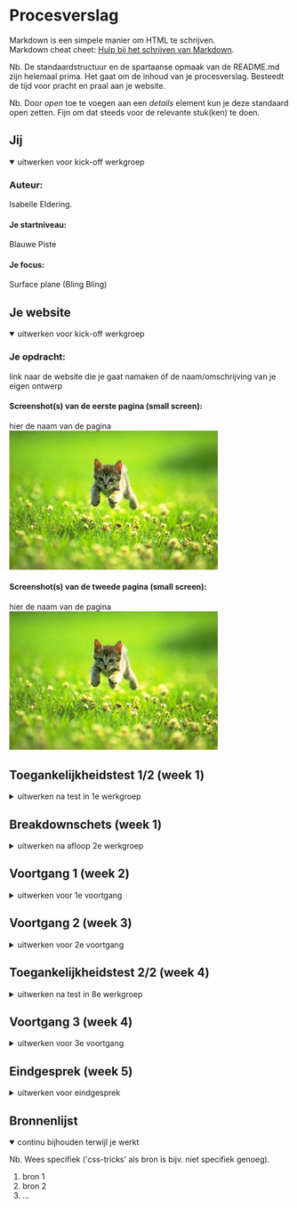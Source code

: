 # Procesverslag
Markdown is een simpele manier om HTML te schrijven.  
Markdown cheat cheet: [Hulp bij het schrijven van Markdown](https://github.com/adam-p/markdown-here/wiki/Markdown-Cheatsheet).

Nb. De standaardstructuur en de spartaanse opmaak van de README.md zijn helemaal prima. Het gaat om de inhoud van je procesverslag. Besteedt de tijd voor pracht en praal aan je website.

Nb. Door *open* toe te voegen aan een *details* element kun je deze standaard open zetten. Fijn om dat steeds voor de relevante stuk(ken) te doen.





## Jij

<details open>
  <summary>uitwerken voor kick-off werkgroep</summary>

  ### Auteur:
  Isabelle Eldering.

  #### Je startniveau:
  Blauwe Piste

  #### Je focus:
  Surface plane (Bling Bling)
 
</details>





## Je website

<details open>
  <summary>uitwerken voor kick-off werkgroep</summary>

  ### Je opdracht:
  link naar de website die je gaat namaken óf de naam/omschrijving van je eigen ontwerp

  #### Screenshot(s) van de eerste pagina (small screen): 
  hier de naam van de pagina  
  <img src="readme-images/dummy-plaatje.jpg" width="375px" alt="omschrijving van de pagina">

  #### Screenshot(s) van de tweede pagina (small screen):
  hier de naam van de pagina  
  <img src="readme-images/dummy-plaatje.jpg" width="375px" alt="omschrijving van de pagina">
 
</details>



## Toegankelijkheidstest 1/2 (week 1)

<details>
  <summary>uitwerken na test in 1e werkgroep</summary>

  ### Bevindingen
  Lijst met je bevindingen die in de test naar voren kwamen:

  #### Screenreader
  Hier korte omschrijving:
  Het was erg ingewikkeld om voor elkaar te krijgen. Ik snapte niet goed hoe het nou moest werken.

  Hier een omschrijving van hoe het opgelost kan worden (met indien nodig afbeeldingen)


  #### Muis en Toetsenbord 
  Hier korte omschrijving: 
    Keyboard only:
    Het was heel erg omslachtig om de hele tijd op TAB te blijven drukken totdat je uiteindelijk bij het linkje was waar je wilde zijn.
    Baloon hoog houden:
    Het is niet heel erg vervelend. het is lastig met een lange tekst lezen want dan moet je natuurlijk geconcentreed zijn of bij het indrukken van je trackpad op je mac. daar is het lastige

  Hier een omschrijving van hoe het opgelost kan worden:
  Voor Keyboard only zou je bijvoorbeeld snel menus kunnen maken zodat je het blijven tabben door alle linkjes in de menus skippen
  Voor concentratie problemen zou je kunnen denken aan niet al te lange teksten en duidelijke buttons.


  #### Motoriek (shocks, elastiekjes)
  Hier korte omschrijving:
  Elastiekjes:
    Dat is op je computer redelijk te doen. Je kan bijna alles gewoon doen. Bij je telefoon wordt het lastiger. Je gebruikt toch veel je telefoon met je duim. als je dan je duim niet hebt maakt dat het heel lastig en moet je eerder de telefoon neerleggen of in je andere hadn houden.

    Shocks:
    Het was erg lastig om de controle over je arm en hand te houden.

  Hier een omschrijving van hoe het opgelost kan worden:
  Grotere knoppen en meer ruimte tussen de knoppen.


  #### Visueel (brillen, contrast, kleurenblind, dark/light). 
  Hier korte omschrijving:
    - De bril met een zwarte stip:
    Is erg hinderlijk. Je kan eigenlijk niks meer zien. Ik als niet blinden kan dan nog cheaten door rond om die stip te kijken en dan kan je nog genoeg zien, maar voor iemand die het wel heeft kan je daar niet om heen en overal waar je heen kijkt kan zie je de stip.

  Hier een omschrijving van hoe het opgelost kan worden:
  Grote muis en grote letters

</details>



## Breakdownschets (week 1)

<details>
  <summary>uitwerken na afloop 2e werkgroep</summary>

  ### de hele pagina: 
  <img src="readme-images/dummy-plaatje.jpg" width="375px" alt="breakdown van de hele pagina">

  ### dynamisch deel (bijv menu): 
  <img src="readme-images/dummy-plaatje.jpg" width="375px" alt="breakdown van een dynamisch deel">

  ### wellicht nog een dynamisch deel (bijv filter): 
  <img src="readme-images/dummy-plaatje.jpg" width="375px" alt="breakdown van nog een dynamisch deel">

</details>





## Voortgang 1 (week 2)

<details>
  <summary>uitwerken voor 1e voortgang</summary>

  ### Stand van zaken
  Ik vond het heel lastig om op gang te komen. Ik wist niet goed hoe ik moest beginnen.

  Ik wilde het eerst op deze manier gaan vormgeven:
  <img src="./images/read_me_fotos/1e_code_2" alt="foto van eerste code">
  
  En dat zag er dan zo uit zonder CSS:
  <img src="./images/read_me_fotos/1e_code" alt="foto van eerste code op web">

  Maar ik kwam niet verder op deze manier, omdat ik niet goed wist hoe ik dat dan moest gaan vormgeven dat het er op dezelfde manier uit komt te zien als bij Netflix.

  Dus heb ik hulp gevraagd bij 1 van mijn klasgenoten.
  Hij zei dat ik het beste van die <a> een <img> kan maken en dan gewoon de afbeeldingen van Netflix zelf gebruiken.
  <img src="./images/read_me_fotos/code_tot_nu_toe.png" alt="Code tot nu toe">

  Ik denk dat ik al goed opweg ben.


  ### Agenda voor meeting
  samen met je groepje opstellen

  | Isabelle       | student 2          | student 3    | student 4        |
  | ---            | ---                | ---          | ---              |
  | Semantiek van mn code  | en dit             | en ik dit    | en dan ik dat    |
  | Vragen stellen | dit als er tijd is | nog een punt | dit wil ik zeker |
  | horizontale scrollbalken weg         | ...                | ...          | ...              |


  ### Verslag van meeting
  hier na afloop snel de uitkomsten van de meeting vastleggen

  - punt 1
  - punt 2
  - nog een punt
  - ...

</details>





## Voortgang 2 (week 3)

<details>
  <summary>uitwerken voor 2e voortgang</summary>

  ### Stand van zaken
  hier dit ging goed & dit was lastig (neem ook screenshots op van delen van je website en code)


  ### Agenda voor meeting
  samen met je groepje opstellen

  | student 1      | student 2          | student 3    | student 4        |
  | ---            | ---                | ---          | ---              |
  | dit bespreken  | en dit             | en ik dit    | en dan ik dat    |
  | en dat ook nog | dit als er tijd is | nog een punt | dit wil ik zeker |
  | ...            | ...                | ...          | ...              |


  ### Verslag van meeting
  hier na afloop snel de uitkomsten van de meeting vastleggen

  - punt 1
  - punt 2
  - nog een punt
- ...

</details>





## Toegankelijkheidstest 2/2 (week 4)

<details>
  <summary>uitwerken na test in 8e werkgroep</summary>

  ### Bevindingen
  Lijst met je bevindingen die in de test naar voren kwamen (geef ook aan wat er verbeterd is):

  #### Screenreader
  Hier korte omschrijving (met indien nodig afbeeldingen)

  Hier een omschrijving van hoe het opgelost kan worden (met indien nodig afbeeldingen)


  #### Muis en Toetsenbord 
  Hier korte omschrijving (met indien nodig afbeeldingen)

  Hier een omschrijving van hoe het opgelost kan worden (met indien nodig afbeeldingen)


  #### Motoriek (shocks, elastiekjes)
  Hier korte omschrijving (met indien nodig afbeeldingen)

  Hier een omschrijving van hoe het opgelost kan worden (met indien nodig afbeeldingen)


  #### Visueel (brillen, contrast, kleurenblind, dark/light). 
  Hier korte omschrijving (met indien nodig afbeeldingen)

  Hier een omschrijving van hoe het opgelost kan worden (met indien nodig afbeeldingen)

</details>





## Voortgang 3 (week 4)

<details>
  <summary>uitwerken voor 3e voortgang</summary>

  ### Stand van zaken
  hier dit ging goed & dit was lastig (neem ook screenshots op van delen van je website en code)


  ### Agenda voor meeting
  samen met je groepje opstellen

  | student 1      | student 2          | student 3    | student 4        |
  | ---            | ---                | ---          | ---              |
  | dit bespreken  | en dit             | en ik dit    | en dan ik dat    |
  | en dat ook nog | dit als er tijd is | nog een punt | dit wil ik zeker |
  | ...            | ...                | ...          | ...              |


  ### Verslag van meeting
  hier na afloop snel de uitkomsten van de meeting vastleggen

  - punt 1
  - punt 2
  - nog een punt
  - ...

</details>





## Eindgesprek (week 5)

<details>
  <summary>uitwerken voor eindgesprek</summary>

  ### Je uitkomst - karakteristiek screenshots:
  <img src="readme-images/dummy-plaatje.jpg" width="375px" alt="uitomst opdracht 1">


  ### Dit ging goed/Heb ik geleerd: 
  Korte omschrijving met plaatjes

  <img src="readme-images/dummy-plaatje.jpg" width="375px" alt="top">


  ### Dit was lastig/Is niet gelukt:
  Korte omschrijving met plaatjes

  <img src="readme-images/dummy-plaatje.jpg" width="375px" alt="bummer">
</details>





## Bronnenlijst

<details open>
  <summary>continu bijhouden terwijl je werkt</summary>

  Nb. Wees specifiek ('css-tricks' als bron is bijv. niet specifiek genoeg).

  1. bron 1
  2. bron 2
  3. ...

</details>